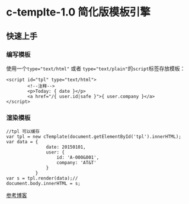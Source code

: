 # c-templte-1.0 简化版模板引擎
## 快速上手

### 编写模板

使用一个``type="text/html"`` 或者 ``type="text/plain"``的``script``标签存放模板：

	<script id="tpl" type="text/html">
            <!--注释-->
            <p>Today: { date }</p>
            <a href="/{ user.id|safe }">{ user.company }</a>
    </script>

### 渲染模板

    //tpl 可以缓存
    var tpl = new cTemplate(document.getElementById('tpl').innerHTML);
	var data = {
                   date: 20150101,
                   user: {
                       id: 'A-000&001',
                       company: 'AT&T'
                   }
               }
	var s = tpl.render(data);//
	document.body.innerHTML = s;


[参考博客](http://blog.csdn.net/caoyihome/article/details/53697283)